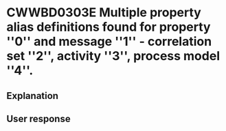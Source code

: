 # CWWBD0303E Multiple property alias definitions found for property ''0'' and message ''1'' - correlation set ''2'', activity ''3'', process model ''4''.

## Explanation

## User response